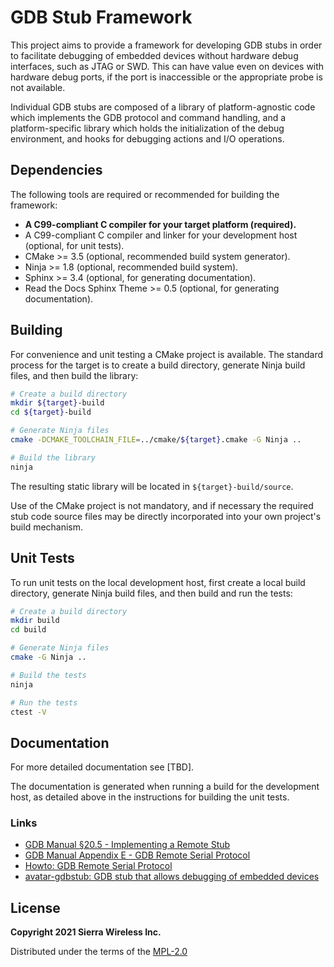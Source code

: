 # GDB Stub Framework

This project aims to provide a framework for developing GDB stubs in order to facilitate debugging
of embedded devices without hardware debug interfaces, such as JTAG or SWD.  This can have value
even on devices with hardware debug ports, if the port is inaccessible or the appropriate probe is
not available.

Individual GDB stubs are composed of a library of platform-agnostic code which implements the GDB
protocol and command handling, and a platform-specific library which holds the initialization of the
debug environment, and hooks for debugging actions and I/O operations.

## Dependencies

The following tools are required or recommended for building the framework:

 * **A C99-compliant C compiler for your target platform (required).**
 * A C99-compliant C compiler and linker for your development host (optional, for unit tests).
 * CMake >= 3.5 (optional, recommended build system generator).
 * Ninja >= 1.8 (optional, recommended build system).
 * Sphinx >= 3.4 (optional, for generating documentation).
 * Read the Docs Sphinx Theme >= 0.5 (optional, for generating documentation).

## Building

For convenience and unit testing a CMake project is available.  The standard
process for the target is to create a build directory, generate Ninja build files, and then build
the library:

```bash
# Create a build directory
mkdir ${target}-build
cd ${target}-build

# Generate Ninja files
cmake -DCMAKE_TOOLCHAIN_FILE=../cmake/${target}.cmake -G Ninja ..

# Build the library
ninja
```
The resulting static library will be located in `${target}-build/source`.

Use of the CMake project is not mandatory, and if necessary the required stub code source files may
be directly incorporated into your own project's build mechanism.

## Unit Tests

To run unit tests on the local development host, first create a local build directory, generate
Ninja build files, and then build and run the tests:

```bash
# Create a build directory
mkdir build
cd build

# Generate Ninja files
cmake -G Ninja ..

# Build the tests
ninja

# Run the tests
ctest -V
```

## Documentation

For more detailed documentation see [TBD].

The documentation is generated when running a build for the development host, as detailed above in
the instructions for building the unit tests.

### Links

 * [GDB Manual §20.5 - Implementing a Remote Stub](https://sourceware.org/gdb/onlinedocs/gdb/Remote-Stub.html)
 * [GDB Manual Appendix E - GDB Remote Serial Protocol](https://sourceware.org/gdb/onlinedocs/gdb/Remote-Protocol.html)
 * [Howto: GDB Remote Serial Protocol](https://www.embecosm.com/appnotes/ean4/embecosm-howto-rsp-server-ean4-issue-2.html)
 * [avatar-gdbstub: GDB stub that allows debugging of embedded devices](https://github.com/avatarone/avatar-gdbstub)

## License

**Copyright 2021 Sierra Wireless Inc.**

Distributed under the terms of the [MPL-2.0](./LICENSE.txt)
